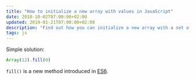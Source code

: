 ```yaml
---
title: "How to initialize a new array with values in JavaScript"
date: 2018-10-02T07:00:00+02:00
updated: 2019-01-21T07:00:00+02:00
description: "Find out how you can initialize a new array with a set of values in JavaScript"
tags: js
---
```


Simple solution:

```js
Array(12).fill(0)
```

`fill()` is a new method introduced in [ES6](/es6/).